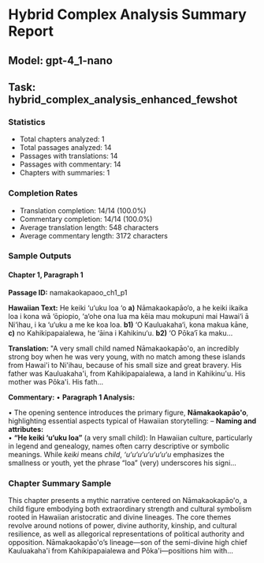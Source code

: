 # Hybrid Complex Analysis Summary Report
## Model: gpt-4_1-nano
## Task: hybrid_complex_analysis_enhanced_fewshot

### Statistics
- Total chapters analyzed: 1
- Total passages analyzed: 14
- Passages with translations: 14
- Passages with commentary: 14
- Chapters with summaries: 1

### Completion Rates
- Translation completion: 14/14 (100.0%)
- Commentary completion: 14/14 (100.0%)
- Average translation length: 548 characters
- Average commentary length: 3172 characters

### Sample Outputs

#### Chapter 1, Paragraph 1
**Passage ID:** namakaokapaoo_ch1_p1

**Hawaiian Text:**
He keiki ‘u‘uku loa ‘o **a)** Nāmakaokapāo‘o, a he  keiki ikaika loa i kona wā ‘ōpiopio, ‘a‘ohe ona lua  ma kēia mau mokupuni mai Hawai‘i ā Ni‘ihau, i ka  ‘u‘uku a me ke koa loa. **b1)** ‘O Kauluakaha‘i, kona   makua kāne, **c)** no Kahikipapaialewa, he ‘āina i  Kahikinu‘u. **b2)** ‘O Pōka‘ī ka maku...

**Translation:**
"A very small child named Nāmakaokapāo'o, an incredibly strong boy when he was very young, with no match among these islands from Hawai'i to Ni'ihau, because of his small size and great bravery. His father was Kauluakaha'i, from Kahikipapaialewa, a land in Kahikinu'u. His mother was Pōka'i. His fath...

**Commentary:**
• **Paragraph 1 Analysis:**

• The opening sentence introduces the primary figure, **Nāmakaokapāo'o**, highlighting essential aspects typical of Hawaiian storytelling:
   – **Naming and attributes:**  
     • **“He keiki ‘u‘uku loa”** (a very small child): In Hawaiian culture, particularly in legend and genealogy, names often carry descriptive or symbolic meanings. While *keiki* means *child*, *‘u‘u‘u‘u‘u‘u‘u‘u* emphasizes the smallness or youth, yet the phrase “loa” (very) underscores his signi...

### Chapter Summary Sample
This chapter presents a mythic narrative centered on Nāmakaokapāo'o, a child figure embodying both extraordinary strength and cultural symbolism rooted in Hawaiian aristocratic and divine lineages. The core themes revolve around notions of power, divine authority, kinship, and cultural resilience, as well as allegorical representations of political authority and opposition. Nāmakaokapāo'o’s lineage—son of the semi-divine high chief Kauluakaha'i from Kahikipapaialewa and Pōka'i—positions him with...
